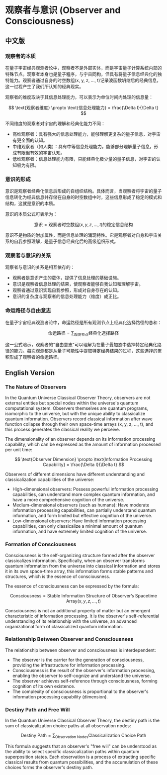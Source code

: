 # 观察者与意识 (Observer and Consciousness)

## 中文版

### 观察者的本质

在量子宇宙经典观测者论中，观察者不是外部实体，而是宇宙量子计算系统内部的特殊节点。观察者本身也是量子程序，与宇宙同构，但具有将量子信息经典化的独特能力。观察者通过自身的时空数组(x, y, z, …, t)记录波函数坍缩后的经典信息，这一过程产生了我们所认知的经典现实。

观察者的维度取决于其信息处理能力，可以表示为单位时间内处理的信息量：

$$
\text{观察者维度} \propto \text{信息处理能力} = \frac{\Delta I}{\Delta t}
$$

不同维度的观察者对宇宙的理解和经典化能力不同：
- 高维观察者：具有强大的信息处理能力，能够理解更复杂的量子信息，对宇宙有更全面的认知。
- 中维观察者（如人类）：具有中等信息处理能力，能够部分理解量子信息，形成有限但有效的宇宙认知。
- 低维观察者：信息处理能力有限，只能经典化极少量的量子信息，对宇宙的认知极为有限。

### 意识的形成

意识是观察者经典化信息后形成的自组织结构。具体而言，当观察者将宇宙的量子信息转化为经典信息并存储在自身的时空数组中时，这些信息形成了稳定的模式和结构，这就是意识的本质。

意识的本质公式可表示为：

$$
\text{意识} = \text{观察者时空数组}(x,y,z,\dots,t) \text{的稳定信息结构}
$$

意识不是物质的附加属性，而是信息处理的涌现特性。它是观察者对自身和宇宙关系的自我参照理解，是量子信息经典化后的高级组织形式。

### 观察者与意识的关系

观察者与意识的关系是相互依存的：
- 观察者是意识产生的载体，提供了信息处理的基础设施。
- 意识是观察者信息处理的结果，使观察者能够自我认知和理解宇宙。
- 观察者通过意识实现自我参照，形成对自身存在的认知。
- 意识的复杂度与观察者的信息处理能力（维度）成正比。

### 命运路径与自由意志

在量子宇宙经典观测者论中，命运路径是所有观测节点上经典化选择路径的总和：

$$
\text{命运路径} = \sum_{\text{观测节点}} \text{经典化选择路径}
$$

这一公式暗示，观察者的"自由意志"可以理解为在量子叠加态中选择特定经典化路径的能力。每次观测都是从量子可能性中提取特定经典结果的过程，这些选择的累积形成了观察者的命运路径。

## English Version

### The Nature of Observers

In the Quantum Universe Classical Observer Theory, observers are not external entities but special nodes within the universe's quantum computational system. Observers themselves are quantum programs, isomorphic to the universe, but with the unique ability to classicalize quantum information. Observers record classical information after wave function collapse through their own space-time arrays (x, y, z, ..., t), and this process generates the classical reality we perceive.

The dimensionality of an observer depends on its information processing capability, which can be expressed as the amount of information processed per unit time:

$$
\text{Observer Dimension} \propto \text{Information Processing Capability} = \frac{\Delta I}{\Delta t}
$$

Observers of different dimensions have different understanding and classicalization capabilities of the universe:
- High-dimensional observers: Possess powerful information processing capabilities, can understand more complex quantum information, and have a more comprehensive cognition of the universe.
- Medium-dimensional observers (such as humans): Have moderate information processing capabilities, can partially understand quantum information, and form limited but effective cognition of the universe.
- Low-dimensional observers: Have limited information processing capabilities, can only classicalize a minimal amount of quantum information, and have extremely limited cognition of the universe.

### Formation of Consciousness

Consciousness is the self-organizing structure formed after the observer classicalizes information. Specifically, when an observer transforms quantum information from the universe into classical information and stores it in its own space-time array, this information forms stable patterns and structures, which is the essence of consciousness.

The essence of consciousness can be expressed by the formula:

$$
\text{Consciousness} = \text{Stable Information Structure of Observer's Spacetime Array}(x,y,z,\dots,t)
$$

Consciousness is not an additional property of matter but an emergent characteristic of information processing. It is the observer's self-referential understanding of its relationship with the universe, an advanced organizational form of classicalized quantum information.

### Relationship Between Observer and Consciousness

The relationship between observer and consciousness is interdependent:
- The observer is the carrier for the generation of consciousness, providing the infrastructure for information processing.
- Consciousness is the result of the observer's information processing, enabling the observer to self-cognize and understand the universe.
- The observer achieves self-reference through consciousness, forming cognition of its own existence.
- The complexity of consciousness is proportional to the observer's information processing capability (dimension).

### Destiny Path and Free Will

In the Quantum Universe Classical Observer Theory, the destiny path is the sum of classicalization choice paths at all observation nodes:

$$
\text{Destiny Path} = \sum_{\text{Observation Nodes}} \text{Classicalization Choice Path}
$$

This formula suggests that an observer's "free will" can be understood as the ability to select specific classicalization paths within quantum superposition states. Each observation is a process of extracting specific classical results from quantum possibilities, and the accumulation of these choices forms the observer's destiny path.